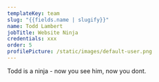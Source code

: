```yaml
---
templateKey: team
slug: "{{fields.name | slugify}}"
name: Todd Lambert
jobTitle: Website Ninja
credentials: xxx
order: 5
profilePicture: /static/images/default-user.png
---
```

Todd is a ninja - now you see him, now you dont.